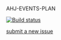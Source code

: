 AHJ-EVENTS-PLAN

[![Build status](https://ci.appveyor.com/api/projects/status/fndrgaqnubccidxv?svg=true)](https://ci.appveyor.com/project/Tatiana0325/ahj-events-plan)

[submit a new issue](https://tatiana0325.github.io/ahj-events-plan/)
